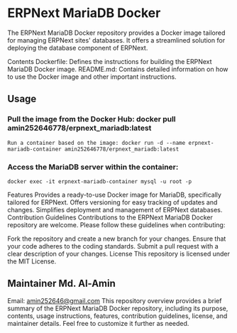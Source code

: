 # ERPNext MariaDB Docker

The ERPNext MariaDB Docker repository provides a Docker image tailored for managing ERPNext sites' databases. It offers a streamlined solution for deploying the database component of ERPNext.

Contents Dockerfile: Defines the instructions for building the ERPNext MariaDB Docker image. README.md: Contains detailed information on how to use the Docker image and other important instructions.

## Usage

### Pull the image from the Docker Hub: docker pull amin252646778/erpnext_mariadb:latest

    Run a container based on the image: docker run -d --name erpnext-mariadb-container amin252646778/erpnext_mariadb:latest

### Access the MariaDB server within the container: 

    docker exec -it erpnext-mariadb-container mysql -u root -p 

Features Provides a ready-to-use Docker image for MariaDB, specifically tailored for ERPNext. Offers versioning for easy tracking of updates and changes. Simplifies deployment and management of ERPNext databases. Contribution Guidelines Contributions to the ERPNext MariaDB Docker repository are welcome. Please follow these guidelines when contributing:

Fork the repository and create a new branch for your changes. Ensure that your code adheres to the coding standards. Submit a pull request with a clear description of your changes. License This repository is licensed under the MIT License.

## Maintainer Md. Al-Amin

Email: amin252646@gmail.com This repository overview provides a brief summary of the ERPNext MariaDB Docker repository, including its purpose, contents, usage instructions, features, contribution guidelines, license, and maintainer details. Feel free to customize it further as needed.
